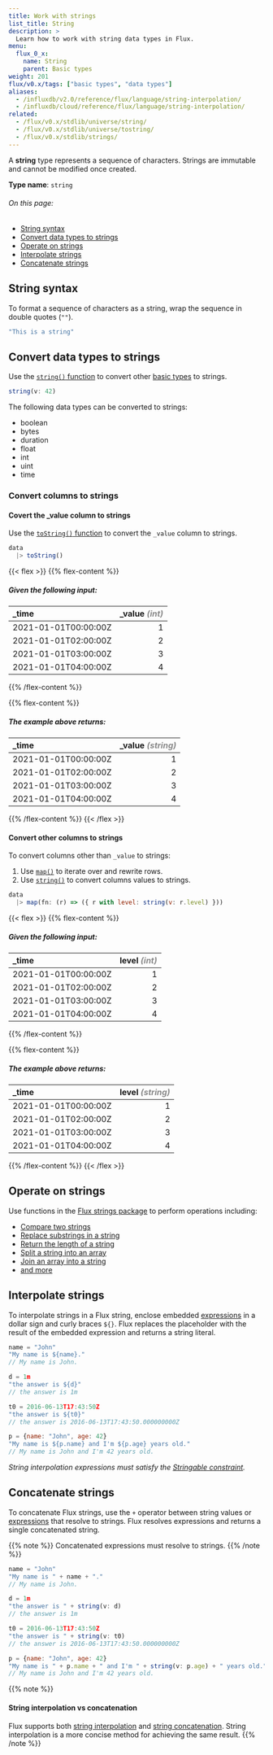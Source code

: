 ```yaml
---
title: Work with strings
list_title: String
description: >
  Learn how to work with string data types in Flux.
menu:
  flux_0_x:
    name: String
    parent: Basic types
weight: 201
flux/v0.x/tags: ["basic types", "data types"]
aliases:
  - /influxdb/v2.0/reference/flux/language/string-interpolation/
  - /influxdb/cloud/reference/flux/language/string-interpolation/
related:
  - /flux/v0.x/stdlib/universe/string/
  - /flux/v0.x/stdlib/universe/tostring/
  - /flux/v0.x/stdlib/strings/
---
```


A **string** type represents a sequence of characters.
Strings are immutable and cannot be modified once created.

**Type name**: `string`

###### On this page:
- [String syntax](#string-syntax)
- [Convert data types to strings](#convert-data-types-to-strings)
- [Operate on strings](#operate-on-strings)
- [Interpolate strings](#interpolate-strings)
- [Concatenate strings](#concatenate-strings)

## String syntax
To format a sequence of characters as a string, wrap the sequence in double quotes (`""`).

```js
"This is a string"
```

## Convert data types to strings
Use the [`string()` function](/flux/v0.x/stdlib/universe/string/) to convert
other [basic types](/flux/v0.x/data-types/basic/) to strings.

```js
string(v: 42)
```

The following data types can be converted to strings:

- boolean
- bytes
- duration
- float
- int
- uint
- time

### Convert columns to strings

#### Covert the \_value column to strings
Use the [`toString()` function](/flux/v0.x/stdlib/universe/tostring/) to convert
the `_value` column to strings.

```js
data
  |> toString()
```

{{< flex >}}
{{% flex-content %}}
##### Given the following input:
| \_time               | \_value _<span style="opacity:.5">(int)</span>_ |
| :------------------- | ----------------------------------------------: |
| 2021-01-01T00:00:00Z |                                               1 |
| 2021-01-01T02:00:00Z |                                               2 |
| 2021-01-01T03:00:00Z |                                               3 |
| 2021-01-01T04:00:00Z |                                               4 |
{{% /flex-content %}}

{{% flex-content %}}
##### The example above returns:
| \_time               | \_value _<span style="opacity:.5">(string)</span>_ |
| :------------------- | -------------------------------------------------: |
| 2021-01-01T00:00:00Z |                                                  1 |
| 2021-01-01T02:00:00Z |                                                  2 |
| 2021-01-01T03:00:00Z |                                                  3 |
| 2021-01-01T04:00:00Z |                                                  4 |
{{% /flex-content %}}
{{< /flex >}}

#### Convert other columns to strings
To convert columns other than `_value` to strings:

1. Use [`map()`](/flux/v0.x/stdlib/universe/map/) to iterate over and rewrite rows.
2. Use [`string()`](/flux/v0.x/stdlib/universe/string/) to convert columns values to strings.

```js
data
  |> map(fn: (r) => ({ r with level: string(v: r.level) }))
```
{{< flex >}}
{{% flex-content %}}
##### Given the following input:
| \_time               | level _<span style="opacity:.5">(int)</span>_ |
| :------------------- | --------------------------------------------: |
| 2021-01-01T00:00:00Z |                                             1 |
| 2021-01-01T02:00:00Z |                                             2 |
| 2021-01-01T03:00:00Z |                                             3 |
| 2021-01-01T04:00:00Z |                                             4 |
{{% /flex-content %}}

{{% flex-content %}}
##### The example above returns:
| \_time               | level _<span style="opacity:.5">(string)</span>_ |
| :------------------- | -----------------------------------------------: |
| 2021-01-01T00:00:00Z |                                                1 |
| 2021-01-01T02:00:00Z |                                                2 |
| 2021-01-01T03:00:00Z |                                                3 |
| 2021-01-01T04:00:00Z |                                                4 |
{{% /flex-content %}}
{{< /flex >}}

## Operate on strings
Use functions in the [Flux strings package](/flux/v0.x/stdlib/strings/) to perform
operations including:

- [Compare two strings](/flux/v0.x/stdlib/strings/compare/)
- [Replace substrings in a string](/flux/v0.x/stdlib/strings/replace/)
- [Return the length of a string](/flux/v0.x/stdlib/strings/strlen/)
- [Split a string into an array](/flux/v0.x/stdlib/strings/split/)
- [Join an array into a string](/flux/v0.x/stdlib/strings/joinstr/)
- [and more](/flux/v0.x/stdlib/strings/)

## Interpolate strings
To interpolate strings in a Flux string, enclose embedded [expressions](/flux/v0.x/spec/expressions/)
in a dollar sign and curly braces `${}`.
Flux replaces the placeholder with the result of the embedded expression and
returns a string literal.

```js
name = "John"
"My name is ${name}."
// My name is John.

d = 1m
"the answer is ${d}"
// the answer is 1m

t0 = 2016-06-13T17:43:50Z
"the answer is ${t0}"
// the answer is 2016-06-13T17:43:50.000000000Z

p = {name: "John", age: 42}
"My name is ${p.name} and I'm ${p.age} years old."
// My name is John and I'm 42 years old.
```

_String interpolation expressions must satisfy the
[Stringable constraint](/flux/v0.x/spec/types/#stringable-constraint)._

## Concatenate strings
To concatenate Flux strings, use the `+` operator between string values or
[expressions](/flux/v0.x/spec/expressions/) that resolve to strings.
Flux resolves expressions and returns a single concatenated string.

{{% note %}}
Concatenated expressions must resolve to strings.
{{% /note %}}

```js
name = "John"
"My name is " + name + "."
// My name is John.

d = 1m
"the answer is " + string(v: d)
// the answer is 1m

t0 = 2016-06-13T17:43:50Z
"the answer is " + string(v: t0)
// the answer is 2016-06-13T17:43:50.000000000Z

p = {name: "John", age: 42}
"My name is " + p.name + " and I'm " + string(v: p.age) + " years old."
// My name is John and I'm 42 years old.
```

{{% note %}}
#### String interpolation vs concatenation
Flux supports both [string interpolation](#interpolate-strings) and
[string concatenation](#concatenate-strings).
String interpolation is a more concise method for achieving the same result.
{{% /note %}}
